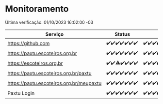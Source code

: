 # Monitoramento

Última verificação: 01/10/2023 16:02:00 -03

|Serviço|Status|Últimas 24h|
|---|---|---|
|https://github.com|<span title="2023-09-24: OK=24">✔️</span><span title="2023-09-25: OK=24">✔️</span><span title="2023-09-26: OK=24">✔️</span><span title="2023-09-27: OK=24">✔️</span><span title="2023-09-28: OK=24">✔️</span><span title="2023-09-29: OK=24">✔️</span><span title="2023-09-30: OK=19">✔️</span>|<span title="30/09/2023 16:02:00 -03 : 200">✔️</span><span title="30/09/2023 17:04:00 -03 : 200">✔️</span><span title="30/09/2023 18:02:00 -03 : 200">✔️</span><span title="30/09/2023 19:03:00 -03 : 200">✔️</span><span title="30/09/2023 20:03:00 -03 : 200">✔️</span><span title="30/09/2023 21:33:00 -03 : 200">✔️</span><span title="30/09/2023 22:51:00 -03 : 200">✔️</span><span title="30/09/2023 23:20:00 -03 : 200">✔️</span><span title="01/10/2023 00:06:00 -03 : 200">✔️</span><span title="01/10/2023 01:07:00 -03 : 200">✔️</span><span title="01/10/2023 02:04:00 -03 : 200">✔️</span><span title="01/10/2023 03:07:00 -03 : 200">✔️</span><span title="01/10/2023 04:03:00 -03 : 200">✔️</span><span title="01/10/2023 05:07:00 -03 : 200">✔️</span><span title="01/10/2023 06:04:00 -03 : 200">✔️</span><span title="01/10/2023 07:04:00 -03 : 200">✔️</span><span title="01/10/2023 08:02:00 -03 : 200">✔️</span><span title="01/10/2023 09:10:00 -03 : 200">✔️</span><span title="01/10/2023 10:05:00 -03 : 200">✔️</span><span title="01/10/2023 11:03:00 -03 : 200">✔️</span><span title="01/10/2023 12:03:00 -03 : 200">✔️</span><span title="01/10/2023 13:06:00 -03 : 200">✔️</span><span title="01/10/2023 14:03:00 -03 : 200">✔️</span><span title="01/10/2023 15:06:00 -03 : 200">✔️</span><span title="01/10/2023 16:02:00 -03 : 200">✔️</span>|
|https://paxtu.escoteiros.org.br|<span title="2023-09-24: OK=24">✔️</span><span title="2023-09-25: OK=24">✔️</span><span title="2023-09-26: OK=24">✔️</span><span title="2023-09-27: OK=24">✔️</span><span title="2023-09-28: OK=24">✔️</span><span title="2023-09-29: OK=24">✔️</span><span title="2023-09-30: OK=19">✔️</span>|<span title="30/09/2023 16:02:00 -03 : 200">✔️</span><span title="30/09/2023 17:04:00 -03 : 200">✔️</span><span title="30/09/2023 18:02:00 -03 : 200">✔️</span><span title="30/09/2023 19:03:00 -03 : 200">✔️</span><span title="30/09/2023 20:03:00 -03 : 200">✔️</span><span title="30/09/2023 21:33:00 -03 : 200">✔️</span><span title="30/09/2023 22:51:00 -03 : 200">✔️</span><span title="30/09/2023 23:20:00 -03 : 200">✔️</span><span title="01/10/2023 00:06:00 -03 : 200">✔️</span><span title="01/10/2023 01:07:00 -03 : 200">✔️</span><span title="01/10/2023 02:04:00 -03 : 200">✔️</span><span title="01/10/2023 03:07:00 -03 : 200">✔️</span><span title="01/10/2023 04:03:00 -03 : 200">✔️</span><span title="01/10/2023 05:07:00 -03 : 200">✔️</span><span title="01/10/2023 06:04:00 -03 : 200">✔️</span><span title="01/10/2023 07:04:00 -03 : 200">✔️</span><span title="01/10/2023 08:02:00 -03 : 200">✔️</span><span title="01/10/2023 09:10:00 -03 : 200">✔️</span><span title="01/10/2023 10:05:00 -03 : 200">✔️</span><span title="01/10/2023 11:03:00 -03 : 200">✔️</span><span title="01/10/2023 12:03:00 -03 : 200">✔️</span><span title="01/10/2023 13:06:00 -03 : 200">✔️</span><span title="01/10/2023 14:03:00 -03 : 200">✔️</span><span title="01/10/2023 15:06:00 -03 : 200">✔️</span><span title="01/10/2023 16:02:00 -03 : 200">✔️</span>|
|https://escoteiros.org.br|<span title="2023-09-24: OK=24">✔️</span><span title="2023-09-25: OK=24">✔️</span><span title="2023-09-26: OK=23, Falhas=1">⚠️</span><span title="2023-09-27: OK=24">✔️</span><span title="2023-09-28: OK=24">✔️</span><span title="2023-09-29: OK=24">✔️</span><span title="2023-09-30: OK=19">✔️</span>|<span title="30/09/2023 16:02:00 -03 : 200">✔️</span><span title="30/09/2023 17:04:00 -03 : 200">✔️</span><span title="30/09/2023 18:02:00 -03 : 200">✔️</span><span title="30/09/2023 19:03:00 -03 : 200">✔️</span><span title="30/09/2023 20:03:00 -03 : 200">✔️</span><span title="30/09/2023 21:33:00 -03 : 200">✔️</span><span title="30/09/2023 22:51:00 -03 : 200">✔️</span><span title="30/09/2023 23:20:00 -03 : 200">✔️</span><span title="01/10/2023 00:06:00 -03 : 200">✔️</span><span title="01/10/2023 01:07:00 -03 : 200">✔️</span><span title="01/10/2023 02:04:00 -03 : 200">✔️</span><span title="01/10/2023 03:07:00 -03 : 200">✔️</span><span title="01/10/2023 04:03:00 -03 : 200">✔️</span><span title="01/10/2023 05:07:00 -03 : 200">✔️</span><span title="01/10/2023 06:04:00 -03 : 200">✔️</span><span title="01/10/2023 07:04:00 -03 : 200">✔️</span><span title="01/10/2023 08:02:00 -03 : 200">✔️</span><span title="01/10/2023 09:10:00 -03 : 200">✔️</span><span title="01/10/2023 10:05:00 -03 : 200">✔️</span><span title="01/10/2023 11:03:00 -03 : 200">✔️</span><span title="01/10/2023 12:03:00 -03 : 200">✔️</span><span title="01/10/2023 13:06:00 -03 : 200">✔️</span><span title="01/10/2023 14:03:00 -03 : 200">✔️</span><span title="01/10/2023 15:06:00 -03 : 200">✔️</span><span title="01/10/2023 16:02:00 -03 : 200">✔️</span>|
|https://paxtu.escoteiros.org.br/paxtu|<span title="2023-09-24: OK=24">✔️</span><span title="2023-09-25: OK=24">✔️</span><span title="2023-09-26: OK=24">✔️</span><span title="2023-09-27: OK=24">✔️</span><span title="2023-09-28: OK=24">✔️</span><span title="2023-09-29: OK=24">✔️</span><span title="2023-09-30: OK=19">✔️</span>|<span title="30/09/2023 16:02:00 -03 : 200">✔️</span><span title="30/09/2023 17:04:00 -03 : 200">✔️</span><span title="30/09/2023 18:02:00 -03 : 200">✔️</span><span title="30/09/2023 19:03:00 -03 : 200">✔️</span><span title="30/09/2023 20:03:00 -03 : 200">✔️</span><span title="30/09/2023 21:33:00 -03 : 200">✔️</span><span title="30/09/2023 22:51:00 -03 : 200">✔️</span><span title="30/09/2023 23:20:00 -03 : 200">✔️</span><span title="01/10/2023 00:06:00 -03 : 200">✔️</span><span title="01/10/2023 01:07:00 -03 : 200">✔️</span><span title="01/10/2023 02:04:00 -03 : 200">✔️</span><span title="01/10/2023 03:07:00 -03 : 200">✔️</span><span title="01/10/2023 04:04:00 -03 : 200">✔️</span><span title="01/10/2023 05:07:00 -03 : 200">✔️</span><span title="01/10/2023 06:04:00 -03 : 200">✔️</span><span title="01/10/2023 07:04:00 -03 : 200">✔️</span><span title="01/10/2023 08:03:00 -03 : 200">✔️</span><span title="01/10/2023 09:10:00 -03 : 200">✔️</span><span title="01/10/2023 10:05:00 -03 : 200">✔️</span><span title="01/10/2023 11:03:00 -03 : 200">✔️</span><span title="01/10/2023 12:04:00 -03 : 200">✔️</span><span title="01/10/2023 13:06:00 -03 : 200">✔️</span><span title="01/10/2023 14:03:00 -03 : 200">✔️</span><span title="01/10/2023 15:06:00 -03 : 200">✔️</span><span title="01/10/2023 16:02:00 -03 : 200">✔️</span>|
|https://paxtu.escoteiros.org.br/meupaxtu|<span title="2023-09-24: OK=24">✔️</span><span title="2023-09-25: OK=24">✔️</span><span title="2023-09-26: OK=24">✔️</span><span title="2023-09-27: OK=24">✔️</span><span title="2023-09-28: OK=24">✔️</span><span title="2023-09-29: OK=24">✔️</span><span title="2023-09-30: OK=19">✔️</span>|<span title="30/09/2023 16:02:00 -03 : 200">✔️</span><span title="30/09/2023 17:04:00 -03 : 200">✔️</span><span title="30/09/2023 18:03:00 -03 : 200">✔️</span><span title="30/09/2023 19:03:00 -03 : 200">✔️</span><span title="30/09/2023 20:03:00 -03 : 200">✔️</span><span title="30/09/2023 21:33:00 -03 : 200">✔️</span><span title="30/09/2023 22:51:00 -03 : 200">✔️</span><span title="30/09/2023 23:20:00 -03 : 200">✔️</span><span title="01/10/2023 00:06:00 -03 : 200">✔️</span><span title="01/10/2023 01:07:00 -03 : 200">✔️</span><span title="01/10/2023 02:04:00 -03 : 200">✔️</span><span title="01/10/2023 03:07:00 -03 : 200">✔️</span><span title="01/10/2023 04:04:00 -03 : 200">✔️</span><span title="01/10/2023 05:07:00 -03 : 200">✔️</span><span title="01/10/2023 06:04:00 -03 : 200">✔️</span><span title="01/10/2023 07:04:00 -03 : 200">✔️</span><span title="01/10/2023 08:03:00 -03 : 200">✔️</span><span title="01/10/2023 09:10:00 -03 : 200">✔️</span><span title="01/10/2023 10:05:00 -03 : 200">✔️</span><span title="01/10/2023 11:03:00 -03 : 200">✔️</span><span title="01/10/2023 12:04:00 -03 : 200">✔️</span><span title="01/10/2023 13:06:00 -03 : 200">✔️</span><span title="01/10/2023 14:03:00 -03 : 200">✔️</span><span title="01/10/2023 15:06:00 -03 : 200">✔️</span><span title="01/10/2023 16:02:00 -03 : 200">✔️</span>|
|Paxtu Login|<span title="2023-09-24: OK=24">✔️</span><span title="2023-09-25: OK=24">✔️</span><span title="2023-09-26: OK=24">✔️</span><span title="2023-09-27: OK=24">✔️</span><span title="2023-09-28: OK=24">✔️</span><span title="2023-09-29: OK=24">✔️</span><span title="2023-09-30: OK=19">✔️</span>|<span title="30/09/2023 16:02:00 -03 : 200">✔️</span><span title="30/09/2023 17:04:00 -03 : 200">✔️</span><span title="30/09/2023 18:03:00 -03 : 200">✔️</span><span title="30/09/2023 19:03:00 -03 : 200">✔️</span><span title="30/09/2023 20:03:00 -03 : 200">✔️</span><span title="30/09/2023 21:33:00 -03 : 200">✔️</span><span title="30/09/2023 22:51:00 -03 : 200">✔️</span><span title="30/09/2023 23:20:00 -03 : 200">✔️</span><span title="01/10/2023 00:06:00 -03 : 200">✔️</span><span title="01/10/2023 01:07:00 -03 : 200">✔️</span><span title="01/10/2023 02:04:00 -03 : 200">✔️</span><span title="01/10/2023 03:07:00 -03 : 200">✔️</span><span title="01/10/2023 04:04:00 -03 : 200">✔️</span><span title="01/10/2023 05:07:00 -03 : 200">✔️</span><span title="01/10/2023 06:04:00 -03 : 200">✔️</span><span title="01/10/2023 07:04:00 -03 : 200">✔️</span><span title="01/10/2023 08:03:00 -03 : 200">✔️</span><span title="01/10/2023 09:10:00 -03 : 200">✔️</span><span title="01/10/2023 10:05:00 -03 : 200">✔️</span><span title="01/10/2023 11:03:00 -03 : 200">✔️</span><span title="01/10/2023 12:04:00 -03 : 200">✔️</span><span title="01/10/2023 13:06:00 -03 : 200">✔️</span><span title="01/10/2023 14:03:00 -03 : 200">✔️</span><span title="01/10/2023 15:06:00 -03 : 200">✔️</span><span title="01/10/2023 16:02:00 -03 : 200">✔️</span>|
